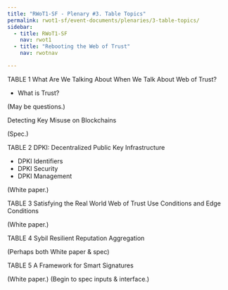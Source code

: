 ```yaml
---
title: "RWoT1-SF - Plenary #3. Table Topics"
permalink: rwot1-sf/event-documents/plenaries/3-table-topics/
sidebar:
  - title: RWoT1-SF
    nav: rwot1
  - title: "Rebooting the Web of Trust"
    nav: rwotnav

---
```


TABLE 1
What Are We Talking About When We Talk About Web of Trust?
- What is Trust?

(May be questions.)

Detecting Key Misuse on Blockchains

(Spec.)

TABLE 2
DPKI: Decentralized Public Key Infrastructure
- DPKI Identifiers
- DPKI Security
- DPKI Management

(White paper.)

TABLE 3
Satisfying the Real World
Web of Trust Use Conditions and Edge Conditions

(White paper.)

TABLE 4
Sybil Resilient Reputation Aggregation

(Perhaps both White paper & spec)

TABLE 5
A Framework for Smart Signatures

(White paper.)
(Begin to spec inputs & interface.)
